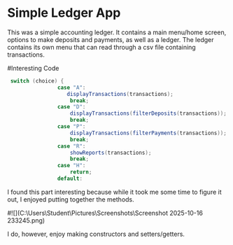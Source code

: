 # Simple Ledger App
This was a simple accounting ledger. 
It contains a main menu/home screen, options to make deposits and payments, as well as a ledger.
The ledger contains its own menu that can read through a csv file containing transactions.



#Interesting Code
```java
 switch (choice) {
                case "A":
                   displayTransactions(transactions);
                    break;
                case "D":
                    displayTransactions(filterDeposits(transactions));
                    break;
                case "P":
                    displayTransactions(filterPayments(transactions));
                    break;
                case "R":
                    showReports(transactions);
                    break;
                case "H":
                    return;
                default:
 ```

I found this part interesting because while it took me some time to figure it out, I enjoyed putting together the methods.

#![](C:\Users\Student\Pictures\Screenshots\Screenshot 2025-10-16 233245.png)

I do, however, enjoy making constructors and setters/getters.
